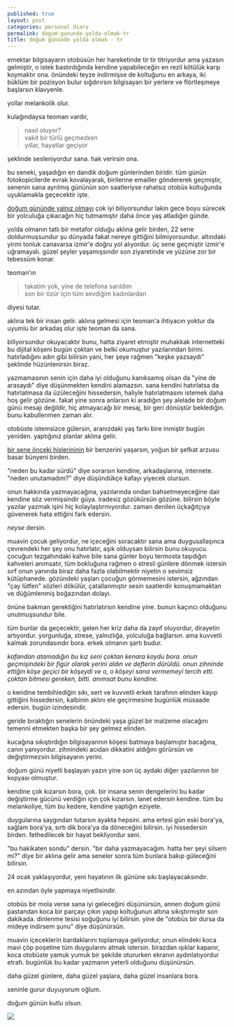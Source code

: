 ```yaml
---
published: true
layout: post
categories: personal diary
permalink: dogum-gununde-yolda-olmak-tr
title: doğum gününde yolda olmak - tr
---
```

emektar bilgisayarın otobüsün her hareketinde tir tir titriyordur ama yazasın gelmiştir, o istek bastırdığında kendine yapabileceğin en rezil kötülük karşı koymaktır ona. önündeki teyze indirmişse de koltuğunu en arkaya, iki büklüm bir pozisyon bulur sığdırırsın bilgisayarı bir yerlere ve flörtleşmeye başlarsın klavyenle.

yollar melankolik olur.

kulağındaysa teoman vardır,

> nasıl oluyor?    
vakit bir türlü geçmezken     
yıllar, hayatlar geçiyor

şeklinde sesleniyordur sana.
hak verirsin ona.

bu seneki, yaşadığın en dandik doğum günlerinden biridir. tüm günün fotokopicilerde evrak kovalayarak, birilerine emailler göndererek geçmiştir, senenin sana ayrılmış gününün son saatleriyse rahatsız otobüs koltuğunda uyuklamakla geçecektir işte.

[doğum gününde yalnız olmayı](https://boraoden.net/dogum-gununde-yalniz-olmak-tr) çok iyi biliyorsundur lakin gece boyu sürecek bir yolculuğa çıkacağın hiç tutmamıştır daha önce yaş atladığın günde. 

yolda olmanın tatlı bir metafor olduğu aklına gelir birden, 22 sene doldurmuşsundur şu dünyada fakat nereye gittiğini bilmiyorsundur. altındaki yirmi tonluk canavarsa izmir'e doğru yol alıyordur. üç sene geçmiştir izmir'e uğramayalı. güzel şeyler yaşamışsındır son ziyaretinde ve yüzüne zor bir tebessüm konar.

teoman'ın 

> takatim yok, yine de telefona sarıldım    
son bir özür için tüm sevdiğim kadınlardan

diyesi tutar.

aklına tek bir insan gelir. aklına gelmesi için teoman'a ihtiyacın yoktur da uyumlu bir arkadaş olur işte teoman da sana.

biliyorsundur okuyacaktır bunu, hatta ziyaret etmiştir muhakkak internetteki bu dijital köşeni bugün çoktan ve belki okumuştur yazılarından birini. hatırladığını adın gibi bilirsin yani, her şeye rağmen "keşke yazsaydı" şeklinde hüzünlenirsin biraz. 

yazmamasının senin için daha iyi olduğunu kanıksamış olsan da "yine de arasaydı" diye düşünmekten kendini alamazsın. sana kendini hatırlatsa da hatırlatmasa da üzüleceğini hissedersin, haliyle hatırlatmasını istemek daha hoş gelir gözüne. fakat yine sonra anlarsın ki aradığın şey alelade bir doğum günü mesajı değildir, hiç atmayacağı bir mesaj, bir geri dönüştür beklediğin. bunu kabullenmen zaman alır.

otobüste istemsizce gülersin, aranızdaki yaş farkı bire inmiştir bugün yeniden. yaptığınız planlar aklına gelir.

[bir sene önceki hislerininin](https://boraoden.net/dogum-gununde-yalniz-olmak-tr) bir benzerini yaşarsın, yoğun bir şefkat arzusu basar bünyeni birden.

"neden bu kadar sürdü" diye sorarsın kendine, arkadaşlarına, internete. "neden unutamadım?" diye düşündükçe kafayı yiyecek olursun. 

onun hakkında yazmayacağına, yazılarında ondan bahsetmeyeceğine dair kendine söz vermişsindir güya. iradesiz gözükürsün gözüne. bilirsin böyle yazılar yazmak işini hiç kolaylaştırmıyordur. zaman denilen üçkağıtçıya güvenerek hata ettiğini fark edersin.

_neyse_ dersin.

muavin çocuk geliyordur, ne içeceğini soracaktır sana ama duygusallaşınca çevrendeki her şey onu hatırlatır, aşık olduysan bilirsin bunu okuyucu.  çocuğun tezgahındaki kahve bile sana günler boyu termosta taşıdığın kahveleri anımsatır, tüm bokluğuna rağmen o stresli günlere dönmek istersin sırf onun yanında biraz daha fazla olabilmektir niyetin o sevimsiz kütüphanede. gözündeki yaşları çocuğun görmemesini istersin, ağzından "çay lütfen" sözleri dökülür, çatallanmıştır sesin saatlerdir konuşmamaktan ve düğümlenmiş boğazından dolayı.

önüne bakman gerektiğini hatırlatırsın kendine yine.
bunun kaçıncı olduğunu unutmuşsundur bile.

tüm bunlar da geçecektir, gelen her kriz daha da zayıf oluyordur, dirayetin artıyordur. yorgunluğa, strese, yalnızlığa, yolculuğa bağlarsın. ama kuvvetli kalmak zorundasındır bora. erkek olmanın şartı budur.

_kafandan atamadığın bu kız seni çoktan kenara koydu bora. onun geçmişindeki bir figür olarak yerini aldın ve defterin dürüldü. onun zihninde ettiğin köşe geçici bir köşeydi ve o, o köşeyi sana vermemeyi tercih etti. çoktan bitmesi gereken, bitti. anımsat bunu kendine._

o kendine tembihlediğin sıkı, sert ve kuvvetli erkek tarafının elinden kayıp gittiğini hissedersin, kalbinin aklını ele geçirmesine bugünlük müsaade edersin. bugün izindesindir.

geride bıraktığın senelerin önündeki yaşa güzel bir malzeme olacağını temenni etmekten başka bir şey gelmez elinden. 

kucağına sıkıştırdığın bilgisayarının köşesi batmaya başlamıştır bacağına, canın yanıyordur. zihnindeki acıdan dikkatini aldığını görürsün ve değiştirmezsin bilgisayarın yerini.

doğum günü niyetli başlayan yazın yine son üç aydaki diğer yazılarının bir kopyası olmuştur.

kendine çok kızarsın bora, çok. bir insana senin dengelerini bu kadar değiştirme gücünü verdiğin için çok kızarsın. lanet edersin kendine. tüm bu melankoliye, tüm bu kedere, kendine yaptığın eziyete.

duygularına saygından tutarsın ayakta hepsini. ama ertesi gün eski bora'ya, sağlam bora'ya, sırtı dik bora'ya da döneceğini bilirsin. iyi hissedersin birden. fethedilecek bir hayat bekliyordur seni.

"bu hakikaten sondu" dersin. "bir daha yazmayacağım. hatta her şeyi silsem mi?" diye bir aklına gelir ama seneler sonra tüm bunlara bakıp güleceğini bilirsin. 

24 ocak yaklaşıyordur, yeni hayatının ilk gününe sıkı başlayacaksındır.

en azından öyle yapmaya niyetlisindir.

otobüs bir mola verse sana iyi geleceğini düşünürsün, annen doğum günü pastandan koca bir parçayı çıkın yapıp koltuğunun altına sıkıştırmıştır son dakikada. dinlenme tesisi soğuğunu iyi bilirsin. yine de "otobüs bir dursa da mideye indirsem şunu" diye düşünürsün.

muavin içeceklerin bardaklarını toplamaya geliyordur, onun elindeki koca mavi çöp poşetine tüm duygularını atmak istersin. birazdan ışıklar kapanır, koca otobüste yamuk yumuk bir şekilde otururken ekranın aydınlatıyordur etrafı. bugünlük bu kadar yazmanın yeterli olduğunu düşünürsün.

daha güzel günlere, daha güzel yaşlara, daha güzel insanlara bora. 

seninle gurur duyuyorum oğlum. 

doğum günün kutlu olsun.

![]({{site.baseurl}}/images/littlebora.png)
